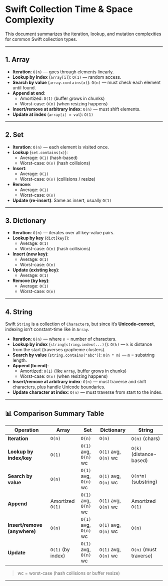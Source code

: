 # Swift Collection Time & Space Complexity

This document summarizes the iteration, lookup, and mutation complexities for common Swift collection types.

---

## 1. Array

- **Iteration**: `O(n)` — goes through elements linearly.  
- **Lookup by index** (`array[i]`): `O(1)` — random access.  
- **Search by value** (`array.contains(x)`): `O(n)` — must check each element until found.  
- **Append at end**:  
  - Amortized: `O(1)` (buffer grows in chunks)  
  - Worst-case: `O(n)` (when resizing happens)  
- **Insert/remove at arbitrary index**: `O(n)` — must shift elements.  
- **Update at index** (`array[i] = val`): `O(1)`  

---

## 2. Set

- **Iteration**: `O(n)` — each element is visited once.  
- **Lookup** (`set.contains(x)`):  
  - Average: `O(1)` (hash-based)  
  - Worst-case: `O(n)` (hash collisions)  
- **Insert**:  
  - Average: `O(1)`  
  - Worst-case: `O(n)` (collisions / resize)  
- **Remove**:  
  - Average: `O(1)`  
  - Worst-case: `O(n)`  
- **Update (re-insert)**: Same as insert, usually `O(1)`  

---

## 3. Dictionary

- **Iteration**: `O(n)` — iterates over all key-value pairs.  
- **Lookup by key** (`dict[key]`):  
  - Average: `O(1)`  
  - Worst-case: `O(n)` (hash collisions)  
- **Insert (new key)**:  
  - Average: `O(1)`  
  - Worst-case: `O(n)`  
- **Update (existing key)**:  
  - Average: `O(1)`  
- **Remove (by key)**:  
  - Average: `O(1)`  
  - Worst-case: `O(n)`  

---

## 4. String

Swift `String` is a collection of `Character`s, but since it’s **Unicode-correct**, indexing isn’t constant-time like in `Array`.

- **Iteration**: `O(n)` — where `n` = number of characters.  
- **Lookup by index** (`string[string.index(...)]`): `O(k)` — `k` is distance from the start (traverses grapheme clusters).  
- **Search by value** (`string.contains("abc")`): `O(n * m)` — `m` = substring length.  
- **Append (to end)**:  
  - Amortized: `O(1)` (like `Array`, buffer grows in chunks)  
  - Worst-case: `O(n)` (when resizing happens)  
- **Insert/remove at arbitrary index**: `O(n)` — must traverse and shift characters, plus handle Unicode boundaries.  
- **Update character at index**: `O(n)` — must traverse from start to the index.  

---

## 📊 Comparison Summary Table

| Operation                  | Array                  | Set                    | Dictionary             | String                   |
|----------------------------|------------------------|------------------------|------------------------|--------------------------|
| **Iteration**              | `O(n)`                | `O(n)`                | `O(n)`                | `O(n)` (chars)          |
| **Lookup by index/key**    | `O(1)`                | `O(1)` avg, `O(n)` wc  | `O(1)` avg, `O(n)` wc  | `O(k)` (distance-based) |
| **Search by value**        | `O(n)`                | `O(1)` avg, `O(n)` wc  | `O(1)` avg, `O(n)` wc  | `O(n*m)` (substring)    |
| **Append**                 | Amortized `O(1)`       | `O(1)` avg, `O(n)` wc  | `O(1)` avg, `O(n)` wc  | Amortized `O(1)`        |
| **Insert/remove (anywhere)** | `O(n)`                | `O(1)` avg, `O(n)` wc  | `O(1)` avg, `O(n)` wc  | `O(n)`                  |
| **Update**                 | `O(1)` (by index)     | `O(1)` avg, `O(n)` wc  | `O(1)` avg, `O(n)` wc  | `O(n)` (must traverse)  |

> wc = worst-case (hash collisions or buffer resize)

---
